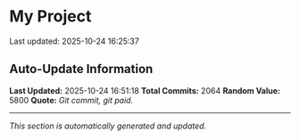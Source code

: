 # My Project


Last updated: 2025-10-24 16:25:37























































































































































































































































































































































































































































































































































































































































































































































































































































































































































































































































































































































































































































































































































































































































































































































































































































































































































































































































































































































































































































































































































































































































































































































































































































































































































## Auto-Update Information

**Last Updated:** 2025-10-24 16:51:18
**Total Commits:** 2064
**Random Value:** 5800
**Quote:** _Git commit, git paid._

---
_This section is automatically generated and updated._